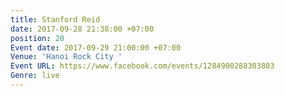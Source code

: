 ```yaml
---
title: Stanford Reid
date: 2017-09-28 21:38:00 +07:00
position: 20
Event date: 2017-09-29 21:00:00 +07:00
Venue: 'Hanoi Rock City '
Event URL: https://www.facebook.com/events/1284900288303803
Genre: live
---
```


